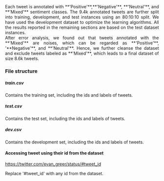 <div align="justify">Each tweet is annotated with **'Positive'**,**'Negative'**, **'Neutral'**, and **'Mixed'** sentiment classes. The 9.4k annotated tweets are further split into training, development, and test instances using an 80:10:10 split. We have used the development dataset to optimize the learning algorithms. All the results reported in the remaining sections are based on the test dataset instances.  </div>

<div align="justify">After error analysis, we found out that tweets annotated with the **'Mixed'** are noises, which can be regarded as **'Positive'**, '**Negative'**, and **'Neutral'**. Hence, we further cleanse the dataset and exclude tweets labeled as **'Mixed'**, which leads to a final dataset of size 8.6k tweets.  </div>

### File structure

##### train.csv
 
Contains the training set, including the ids and labels of tweets.  

##### test.csv

Contains the test set, including the ids and labels of tweets.  

##### dev.csv

Contains the development set, including the ids and labels of tweets.  

#### Accessing tweet using their id from the dataset

https://twitter.com/evan_greer/status/#tweet_id

Replace '#tweet_id' with any id from the dataset. 
